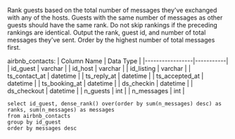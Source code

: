Rank guests based on the total number of messages they've exchanged with any of the hosts. Guests with the same number of messages as other guests should have the same rank. 
Do not skip rankings if the preceding rankings are identical.
Output the rank, guest id, and number of total messages they've sent. Order by the highest number of total messages first.

airbnb_contacts:
| Column Name     | Data Type |
|-----------------|-----------|
| id_guest        | varchar   |
| id_host         | varchar   |
| id_listing      | varchar   |
| ts_contact_at   | datetime  |
| ts_reply_at     | datetime  |
| ts_accepted_at  | datetime  |
| ts_booking_at   | datetime  |
| ds_checkin      | datetime  |
| ds_checkout     | datetime  |
| n_guests        | int       |
| n_messages      | int       |

```
select id_guest, dense_rank() over(order by sum(n_messages) desc) as ranks, sum(n_messages) as messages
from airbnb_contacts
group by id_guest
order by messages desc
```
